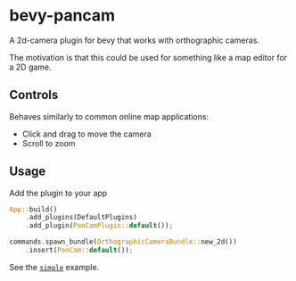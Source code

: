 # bevy-pancam

A 2d-camera plugin for bevy that works with orthographic cameras.

The motivation is that this could be used for something like a map editor for a 2D game.

## Controls

Behaves similarly to common online map applications:

- Click and drag to move the camera
- Scroll to zoom

## Usage

Add the plugin to your app

```rust
App::build()
    .add_plugins(DefaultPlugins)
    .add_plugin(PanCamPlugin::default());
```

```rust
commands.spawn_bundle(OrthographicCameraBundle::new_2d())
    .insert(PanCam::default());
```

See the [`simple`](./examples/simple.rs) example.